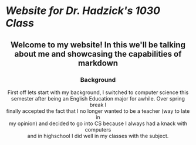# _Website for Dr. Hadzick's 1030 Class_

<center>

## Welcome to my website! In this we'll be talking about me and showcasing the capabilities of markdown

### Background

First off lets start with my background, I switched to computer science this  
semester after being an English Education major for awhile. Over spring break I  
finally accepted the fact that I no longer wanted to be a teacher (way to late in  
my opinion) and decided to go into CS because I always had a knack with computers  
and in highschool I did well in my classes with the subject.

</center>
